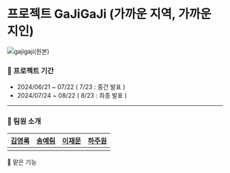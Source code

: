 # 프로젝트 GaJiGaJi (가까운 지역, 가까운 지인)
![gajigaji(원본)](https://github.com/user-attachments/assets/40dba062-7587-4a77-ab81-06a7351b4d3c)
### 📅 프로젝트 기간
- 2024/06/21 ~ 07/22 ( 7/23 : 중간 발표 )
- 2024/07/24 ~ 08/22 ( 8/23 : 최종 발표 )
---
### 🌿 팀원 소개
|[김영록](https://github.com/starnyar)|[송예림](https://github.com/hobbang7531)|[이재문](https://github.com/jaemoooooon)|[하주원](https://github.com/hajju0617)|
|:---:|:---:|:---:|:---:|
|||||||![하주원1](https://github.com/user-attachments/assets/20985533-8cfe-4c34-8869-5d242838f43b)|
🌿 맡은 기능
